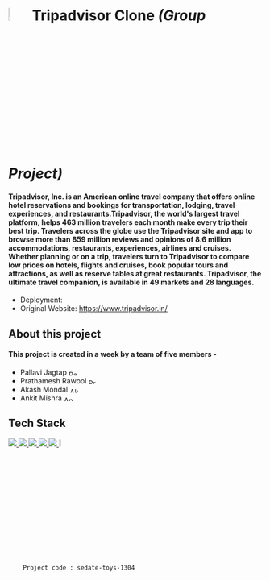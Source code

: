 # <img src="https://th.bing.com/th/id/R.64edfb9d4a014a1cf69bb5422b2fcf18?rik=fgVkeYAUY7F4ZQ&riu=http%3a%2f%2flogok.org%2fwp-content%2fuploads%2f2020%2f01%2fTripadvisor-logo-2020.png&ehk=s1QmUSntYCN1Uuud5tlrunHm%2b9Waq2DzVHRDMLVBhSM%3d&risl=&pid=ImgRaw&r=0" width="8%"/> **Tripadvisor Clone** _(Group Project)_

#### Tripadvisor, Inc. is an American online travel company that offers online hotel reservations and bookings for transportation, lodging, travel experiences, and restaurants.Tripadvisor, the world's largest travel platform, helps 463 million travelers each month make every trip their best trip. Travelers across the globe use the Tripadvisor site and app to browse more than 859 million reviews and opinions of 8.6 million accommodations, restaurants, experiences, airlines and cruises. Whether planning or on a trip, travelers turn to Tripadvisor to compare low prices on hotels, flights and cruises, book popular tours and attractions, as well as reserve tables at great restaurants. Tripadvisor, the ultimate travel companion, is available in 49 markets and 28 languages.



- Deployment: 
- Original Website: https://www.tripadvisor.in/

## About this project

#### This project is created in a week by a team of five members -
- Pallavi Jagtap <a href="https://www.linkedin.com/in/pallavi-jagtap-564b781b0" target="blank"><img align="center" src="https://raw.githubusercontent.com/rahuldkjain/github-profile-readme-generator/master/src/images/icons/Social/linked-in-alt.svg" alt="Pallavi Jagtap" height="10" width="20" /></a>
- Prathamesh Rawool  <a href="https://www.linkedin.com/in/prathamesh-rawool411/" target="blank"><img align="center" src="https://raw.githubusercontent.com/rahuldkjain/github-profile-readme-generator/master/src/images/icons/Social/linked-in-alt.svg" alt="Prathamesh Rawool" height="10" width="20" /></a>
- Akash Mondal <a href="https://www.linkedin.com/in/akash-mondal-859b4b228/" target="blank"><img align="center" src="https://raw.githubusercontent.com/rahuldkjain/github-profile-readme-generator/master/src/images/icons/Social/linked-in-alt.svg" alt="Akash Mondal" height="10" width="20" /></a>
- Ankit Mishra <a href="https://www.linkedin.com/in/ankitlpu/" target="blank"><img align="center" src="https://raw.githubusercontent.com/rahuldkjain/github-profile-readme-generator/master/src/images/icons/Social/linked-in-alt.svg" alt="Ankit Mishra" height="10" width="20" /></a>



## Tech Stack

<p align="left">
    <a href="https://reactjs.org/" target="_blank"> 
        <img src="https://img.icons8.com/color/48/000000/react-native.png"/> 
    </a>
    <a href="https://redux.js.org" target="_blank"> 
        <img src="https://img.icons8.com/color/48/000000/redux.png"/> 
    </a>
    <a href="https://www.w3.org/html/" target="_blank"> 
        <img src="https://img.icons8.com/color/48/000000/html-5.png"/> 
    </a>
    <a href="https://www.w3schools.com/css/" target="_blank"> 
        <img src="https://img.icons8.com/color/48/000000/css3.png"/> 
    </a>
    <a href="https://developer.mozilla.org/en-US/docs/Web/JavaScript" target="_blank"> 
        <img src="https://img.icons8.com/color/48/000000/javascript.png"/> 
    </a>
   <a href="https://chakra-ui.com/getting-started" target="_blank"> 
        <img src="https://img.icons8.com/color/344/chakra-ui.png" width="6%"/> 
    </a>
</p>



        Project code : sedate-toys-1304
